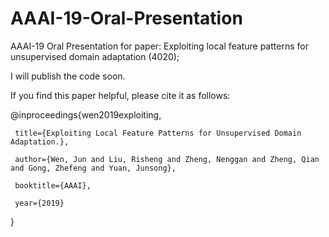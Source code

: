 # AAAI-19-Oral-Presentation
AAAI-19 Oral Presentation for paper: Exploiting local feature patterns for unsupervised domain adaptation (4020);



I will publish the code soon. 

If you find this paper helpful, please cite it as follows:



@inproceedings{wen2019exploiting,

     title={Exploiting Local Feature Patterns for Unsupervised Domain Adaptation.},
     
     author={Wen, Jun and Liu, Risheng and Zheng, Nenggan and Zheng, Qian and Gong, Zhefeng and Yuan, Junsong},
     
     booktitle={AAAI},
     
     year={2019}
}
